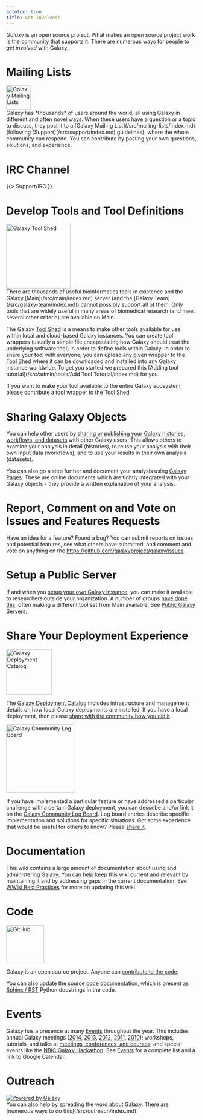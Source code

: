 ```yaml
---
autotoc: true
title: Get Involved!
---
```



<div class='right'></div>

*Galaxy* is an open source project.  What makes an open source project work is the community that supports it.  There are numerous ways for people to *get involved* with Galaxy.

# Mailing Lists

<div class='left'><a href='/src/mailing-lists/index.md'><img src="/src/images/logos/MailmanLogoSmall.png" alt="Galaxy Mailing Lists" width="64" /></a></div> Galaxy has *thousands* of users around the world, all using Galaxy in different and often novel ways.  When these users have a question or a topic to discuss, they post it to a [Galaxy Mailing List](/src/mailing-lists/index.md) (following [Support](/src/support/index.md) guidelines), where the whole community can respond.  You can contribute by posting your own questions, solutions, and experience.

# IRC Channel

{{> Support/IRC }}

# Develop Tools and Tool Definitions

<div class='right'><a href='/src/toolshed/index.md'><img src="/src/images/logos/ToolShed.jpg" alt="Galaxy Tool Shed" width="170" /></a></div>
There are thousands of useful bioinformatics tools in existence and the Galaxy [Main](/src/main/index.md) server (and the [Galaxy Team](/src/galaxy-team/index.md)) cannot possibly support all of them.  Only tools that are widely useful in many areas of biomedical research (and meet several other criteria) are available on Main.

The Galaxy [Tool Shed](/src/toolshed/index.md) is a means to make other tools available for use within local and cloud-based Galaxy instances.  You can create tool wrappers (usually a simple file encapsulating how Galaxy should treat the underlying software tool) in order to define tools within Galaxy.  In order to share your tool with everyone, you can upload any given wrapper to the [Tool Shed](/src/toolshed/index.md) where it can be downloaded and installed into any Galaxy instance worldwide. To get you started we prepared this [Adding tool tutorial](/src/admin/tools/Add Tool Tutorial/index.md) for you.

If you want to make your tool available to the entire Galaxy ecosystem, please contribute a tool wrapper to the [Tool Shed](/src/toolshed/index.md).

# Sharing Galaxy Objects

You can help other users by [sharing or publishing your Galaxy histories, workflows, and datasets](/src/Share/index.md) with other Galaxy users.  This allows others to examine your analysis in detail (histories), to reuse your analysis with their own input data (workflows), and to use your results in their own analysis (datasets).

You can also go a step further and document your analysis using [Galaxy Pages](/src/learn/galaxy-pages/index.md).  These are online documents which are tightly integrated with your Galaxy objects - they provide a written explanation of your analysis.

# Report, Comment on and Vote on Issues and Features Requests

Have an idea for a feature?  Found a bug?  You can submit reports on issues and potential features, see what others have submitted, and comment and vote on anything on the https://github.com/galaxyproject/galaxy/issues .

# Setup a Public Server

If and when you [setup your own Galaxy instance](/src/admin/get-galaxy/index.md), you can make it available to researchers outside your organization.  A number of groups [have done this](/src/public-galaxy-servers/index.md), often making a different tool set from Main available.  See [Public Galaxy Servers](/src/public-galaxy-servers/index.md).

# Share Your Deployment Experience

<div class='left'><img src="/src/images/logos/GalaxyDeploymentCatalog200.png" alt="Galaxy Deployment Catalog" width="120" /></div> 

The [Galaxy Deployment Catalog](/src/community/deployments/index.md) includes infrastructure and management details on how local Galaxy deployments are installed.  If you have a local deployment, then please [share with the community how you did it](/src/community/deployments/index.md).

<div class='right'><img src="/src/images/logos/LogBoardWText200.png" alt="Galaxy Community Log Board" width="180" /></div>

If you have implemented a particular feature or have addressed a particular challenge with a certain Galaxy deployment, you can describe and/or link it on the [Galaxy Community Log Board](/src/community/logs/index.md).  Log board entries describe specific implementation and solutions for specific situations.  Got some experience that would be useful for others to know?  Please [share it](/src/community/logs/index.md).

# Documentation

This wiki contains a large amount of documentation about using and administering Galaxy.  You can help keep this wiki current and relevant by maintaining it and by addressing gaps in the current documentation.  See [WWiki Best Practices](/src/wiki-best-practices/index.md) for more on updating this wiki.

# Code

<div class='right'><img src="/src/images/logos/GitHubLogoText.png" alt="GitHub" width="100" /></div>

Galaxy is an open source project.  Anyone can [contribute to the code](/src/develop/index.md).

You can also update the [source code documentation](/src/develop/source-doc/index.md), which is present as [Sphinx / RST](/src/develop/source-doc/index.md) Python docstrings in the code.

# Events

Galaxy has a presence at many [Events](/src/events/index.md) throughout the year.  This includes annual Galaxy meetings ([2014](/src/events/gcc2014/index.md), [2013](/src/events/gcc2013/index.md), [2012](/src/events/gcc2012/index.md), [2011](/src/events/gcc2011/index.md), [2010](/src/events/gdc2010/index.md)); workshops, tutorials, and talks at [meetings, conferences, and courses](/src/events/index.md); and special events like the [NBIC Galaxy Hackathon](https://wiki.nbic.nl/index.php/NBIC_Galaxy_Hackathon_project).  See [Events](/src/events/index.md) for a complete list and a link to Google Calendar.

# Outreach

<div class='left'>
<a href='/src/outreach/index.md'><img src="/src/outreach/poweredby-galaxy/PoweredByGalaxy120.png" alt="Powered by Galaxy" /></a>
</div>
You can also help by spreading the word about Galaxy.  There are [numerous ways to do this](/src/outreach/index.md).
